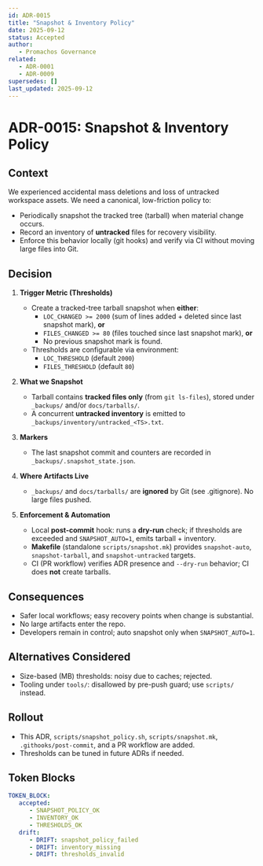 ```yaml
---
id: ADR-0015
title: "Snapshot & Inventory Policy"
date: 2025-09-12
status: Accepted
author:
   - Promachos Governance
related:
   - ADR-0001
   - ADR-0009
supersedes: []
last_updated: 2025-09-12
---
```


# ADR-0015: Snapshot & Inventory Policy

## Context
We experienced accidental mass deletions and loss of untracked workspace assets. We need a canonical, low-friction policy to:
- Periodically snapshot the tracked tree (tarball) when material change occurs.
- Record an inventory of **untracked** files for recovery visibility.
- Enforce this behavior locally (git hooks) and verify via CI without moving large files into Git.

## Decision
1. **Trigger Metric (Thresholds)**
   - Create a tracked-tree tarball snapshot when **either**:
     - `LOC_CHANGED >= 2000` (sum of lines added + deleted since last snapshot mark), **or**
     - `FILES_CHANGED >= 80` (files touched since last snapshot mark), **or**
     - No previous snapshot mark is found.
   - Thresholds are configurable via environment:
     - `LOC_THRESHOLD` (default `2000`)
     - `FILES_THRESHOLD` (default `80`)

2. **What we Snapshot**
   - Tarball contains **tracked files only** (from `git ls-files`), stored under `_backups/` and/or `docs/tarballs/`.
   - A concurrent **untracked inventory** is emitted to `_backups/inventory/untracked_<TS>.txt`.

3. **Markers**
   - The last snapshot commit and counters are recorded in `_backups/.snapshot_state.json`.

4. **Where Artifacts Live**
   - `_backups/` and `docs/tarballs/` are **ignored** by Git (see .gitignore). No large files pushed.

5. **Enforcement & Automation**
   - Local **post-commit** hook: runs a **dry-run** check; if thresholds are exceeded and `SNAPSHOT_AUTO=1`, emits tarball + inventory.
   - **Makefile** (standalone `scripts/snapshot.mk`) provides `snapshot-auto`, `snapshot-tarball`, and `snapshot-untracked` targets.
   - CI (PR workflow) verifies ADR presence and `--dry-run` behavior; CI does **not** create tarballs.

## Consequences
- Safer local workflows; easy recovery points when change is substantial.
- No large artifacts enter the repo.
- Developers remain in control; auto snapshot only when `SNAPSHOT_AUTO=1`.

## Alternatives Considered
- Size-based (MB) thresholds: noisy due to caches; rejected.
- Tooling under `tools/`: disallowed by pre-push guard; use `scripts/` instead.

## Rollout
- This ADR, `scripts/snapshot_policy.sh`, `scripts/snapshot.mk`, `.githooks/post-commit`, and a PR workflow are added.
- Thresholds can be tuned in future ADRs if needed.

## Token Blocks

```yaml
TOKEN_BLOCK:
   accepted:
      - SNAPSHOT_POLICY_OK
      - INVENTORY_OK
      - THRESHOLDS_OK
   drift:
      - DRIFT: snapshot_policy_failed
      - DRIFT: inventory_missing
      - DRIFT: thresholds_invalid
```